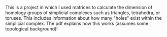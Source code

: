 This is a project in which I used matrices to calculate the dimension of homology groups of simplicial complexes such as triangles, tetrahedra, or toruses. This includes information about how many "holes" exist within the simplicial complex. The pdf explains how this works (assumes some topological background)!
